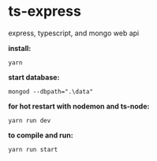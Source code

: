 # ts-express

express, typescript, and mongo web api

**install:**
```shell
yarn
```

**start database:**
```shell
mongod --dbpath=".\data"
```

**for hot restart with nodemon and ts-node:**
```shell
yarn run dev
```

**to compile and run:**
```shell
yarn run start
```

